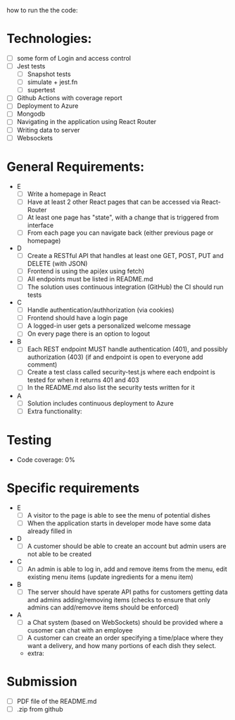 

how to run the the code:

# Technologies: 

- [ ] some form of Login and access control
- [ ] Jest tests
  - [ ] Snapshot tests
  - [ ] simulate + jest.fn
  - [ ] supertest
- [ ] Github Actions with coverage report
- [ ] Deployment to Azure
- [ ] Mongodb
- [ ] Navigating in the application using React Router
- [ ] Writing data to server
- [ ] Websockets

# General Requirements:
- E
  - [ ] Write a homepage in React
  - [ ] Have at least 2 other React pages that can be accessed via React-Router
  - [ ] At least one page has "state", with a change that is triggered from interface
  - [ ] From each page you can navigate back (either previous page or homepage)
- D
  - [ ] Create a RESTful API that handles at least one GET, POST, PUT and DELETE (with JSON)
  - [ ] Frontend is using the api(ex using fetch)
  - [ ] All endpoints must be listed in README.md
  - [ ] The solution uses continuous integration (GitHub) the CI should run tests
- C
  - [ ] Handle authentication/authhorization (via cookies)
  - [ ] Frontend should have a login page
  - [ ] A logged-in user gets a personalized welcome message
  - [ ] On every page there is an option to logout
- B
  - [ ] Each REST endpoint MUST handle authentication (401), and possibly authorization (403) (if and endpoint is open to everyone add comment)
  - [ ] Create a test class called security-test.js where each endpoint is tested for when it returns 401 and 403
  - [ ] In the README.md also list the security tests written for it
- A
  - [ ] Solution includes continuous deployment to Azure
  - [ ] Extra functionality:

# Testing
- Code coverage: 0%

# Specific requirements
- E
  - [ ] A visitor to the page is able to see the menu of potential dishes
  - [ ] When the application starts in developer mode have some data already filled in
- D
  - [ ] A customer should be able to create an account but admin users are not able to be created
- C
  - [ ] An admin is able to log in, add and remove items from the menu, edit existing menu items (update ingredients for a menu item)
- B
  - [ ] The server should have sperate API paths for customers getting data and admins adding/removing items (checks to ensure that only admins can add/removve items should be enforced)
- A
  - [ ] a Chat system (based on WebSockets) should be provided where a cusomer can chat with an employee
  - [ ] A customer can create an order specifying a time/place where they want a delivery, and how many portions of each dish they select.
  - extra:

# Submission
- [ ] PDF file of the README.md
- [ ] .zip from github